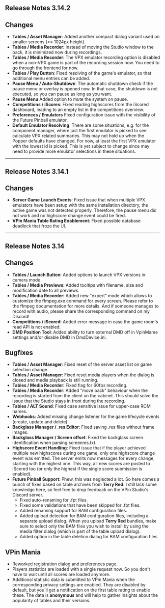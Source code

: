 ## Release Notes 3.14.2

## Changes

- **Tables / Asset Manager**: Added another compact dialog variant used on smaller screens (<= 1024px height).
- **Tables / Media Recorder**: Instead of moving the Studio window to the back, it is minimized now during recordings.
- **Tables / Media Recorder**: The VPX emulator recording option is disabled when a non-VPX game is part of the recording session now. You need to go through the frontend for now.
- **Tables / Play Button**: Fixed resolving of the game's emulator, so that additional menu entries can be added.
- **Pause Menu / Auto-Shutdown**: The automatic shutdown check if the pause menu or overlay is opened now. In that case, the shutdown is not executed, so you can pause as long as you want.
- **Pause Menu** Added option to mute the system on pause.
- **Competitions / iScores**: Fixed reading highscores from the iScored dashboard, leading to an empty list in the competitions overview.
- **Preferences / Emulators** Fixed configuration issue with the visibility of the Future Pinball emulator.
- **Default Emulator Resolving**: There are some situations, e.g. for the component manager, where just the first emulator is picked to see calculate VPX related summaries. This may not hold up when the Popper defaults have changed. For now, at least the first VPX emulator with the lowest id is picked. This is yet subject to change since may need to provide more emulator selections in these situations. 

---

## Release Notes 3.14.1

## Changes

- **Server Game Launch Events**: Fixed issue that when multiple VPX emulators have been setup with the same installation directory, the active game was not detected properly. Therefore, the pause menu did not work and no highscore change event could be fired.  
- **VPin Mania Table Rating Enablement**: Fixed possible database deadlock that froze the UI.

---

## Release Notes 3.14

## Changes

- **Tables / Launch Button**: Added options to launch VPX versions in camera mode.
- **Tables / Media Previews**: Added tooltips with filename, size and modification date to all previews.
- **Tables / Media Recorder**: Added new "expert" mode which allows to customize the ffmpeg.exe command for every screen. Please refer to the ffmpeg documentation for more details. And if someone manages to record with audio, please share the corresponding command on my Discord!
- **Competitions / iScored**: Added error message in case the game room's read API is not enabled.
- **DMD Position Tool**: Added ability to turn external DMD off in VpinMame settings and/or disable DMD in DmdDevice.ini.


## Bugfixes

- **Tables / Asset Manager**: Fixed reset of the server asset list on game selection change.
- **Tables / Asset Manager**: Fixed reset media players when the dialog is closed and media playback is still running.
- **Tables / Media Recorder**: Fixed flag for 60fps recording.
- **Tables / Media Recorder**: Added "move back" behaviour when the recording is started from the client on the cabinet. This should solve the issue that the Studio stays in front during the recording.
- **Tables / ALT Sound**: Fixed case sensitive issue for upper-case ROM names.
- **Webhooks**: Added missing change listener for the game lifecycle events (create, update and delete).
- **Backglass Manager / .res Editor**: Fixed saving .res files without frame images.
- **Backglass Manager / Screen offset**: Fixed the backglass screen identification when parsing screenres.txt.
- **Highscore Event Handling**: Fixed issue that if the player achieved multiple new highscores during one game, only one highscore change event was emitted. The server emits now messages for every change, starting with the highest one. This way, all new scores are posted to iScored too (or only the highest if the single score submission is enabled).
- **Future Pinball Support**: Phew, this was neglected a lot. So here comes a bunch of fixes based on table archives from **Terry Red**. I still lack some knowledge here, so feel free to drop feedback on the VPin Studio's Discord server.
  - Fixed auto-renaming for .fpt files.
  - Fixed some validations that have been skipped for .fpt files.
  - Added renaming support for BAM configuration files.
  - Added upload detection for BAM configuration files, including a separate upload dialog. When you upload **Terry Red** bundles, make sure to select only the BAM files you wish to install by using the media filter dialog (which is part of the table upload dialog).
  - Added option in the table deletion dialog for BAM configuration files.


## VPin Mania

- Reworked registration dialog and preferences page.
- Players statistics are loaded with a single request now. So you don't have to wait until all scores are loaded anymore.
- Additional statistic data is submitted to VPin Mania when the corresponding privacy settings are enabled. They are disabled by default, but you'll get a notification on the first table rating to enable these. The data is **anonymous** and will help to gather insights about the popularity of tables and their versions. 
